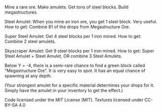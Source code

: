 Mine a rare ore. Make amulets. Get tons of steel blocks. Build megastructures.



Steel Amulet: When you mine an iron ore, you get 1 steel block. Very useful.
How to get: Combine 81 of the drops from Megastructure Ore.

Super Steel Amulet: Get 4 steel blocks per 1 iron mined.
How to get: Combine 2 steel amulets.

Skyscraper Amulet: Get 9 steel blocks per 1 iron mined.
How to get: Super Steel Amulet + Steel Amulet, OR combine 3 Steel Amulets.



Below Y = -4, there is a semi-rare chance to find a green block called "Megastructure Ore". It is very easy to spot. It has an equal chance of spawning at any depth.

(Your strongest amulet for a specific material determines your drops for it. Simply have the amulet in your inventory to get the effect.)



Code licensed under the MIT License (MIT). Textures licensed under CC-BY-SA 4.0
